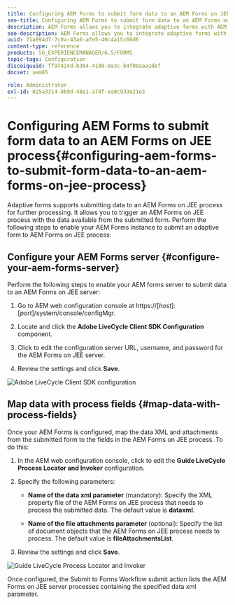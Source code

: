```yaml
---
title: Configuring AEM Forms to submit form data to an AEM Forms on JEE process
seo-title: Configuring AEM Forms to submit form data to an AEM Forms on JEE process
description: AEM Forms allows you to integrate adaptive forms with AEM Forms on JEE processes for processing form data.
seo-description: AEM Forms allows you to integrate adaptive forms with AEM Forms on JEE processes for processing form data.
uuid: 71a894d7-7c0a-43a6-afe5-40c4a15c66d6
content-type: reference
products: SG_EXPERIENCEMANAGER/6.5/FORMS
topic-tags: Configuration
discoiquuid: ff97424d-b384-4149-9a3c-b4f00aaa1def
docset: aem65

role: Administrator
exl-id: 025a3314-8b9d-48e1-a74f-ea0c933e21e3
---
```

# Configuring AEM Forms to submit form data to an AEM Forms on JEE process{#configuring-aem-forms-to-submit-form-data-to-an-aem-forms-on-jee-process}

Adaptive forms supports submitting data to an AEM Forms on JEE process for further processing. It allows you to trigger an AEM Forms on JEE process with the data available from the submitted form. Perform the following steps to enable your AEM Forms instance to submit an adaptive form to AEM Forms on JEE process:

## Configure your AEM Forms server {#configure-your-aem-forms-server}

Perform the following steps to enable your AEM forms server to submit data to an AEM Forms on JEE server:

1. Go to AEM web configuration console at https://[*host*]:[*port*]/system/console/configMgr.

1. Locate and click the **Adobe LiveCycle Client SDK Configuration** component.
1. Click to edit the configuration server URL, username, and password for the AEM Forms on JEE server.
1. Review the settings and click **Save**.

![Adobe LiveCycle Client SDK configuration](assets/clientsdkconfiguration.jpg)

## Map data with process fields {#map-data-with-process-fields}

Once your AEM Forms is configured, map the data XML and attachments from the submitted form to the fields in the AEM Forms on JEE process. To do this:

1. In the AEM web configuration console, click to edit the **Guide LiveCycle Process Locator and Invoker** configuration.
1. Specify the following parameters:

    * **Name of the data xml parameter** (mandatory): Specify the XML property file of the AEM Forms on JEE process that needs to process the submitted data. The default value is **dataxml**.
    
    * **Name of the file attachments parameter** (optional): Specify the list of document objects that the AEM Forms on JEE process needs to process. The default value is **fileAttachmentsList**.

1. Review the settings and click **Save**.

![Guide LiveCycle Process Locator and Invoker](assets/test3.jpg)

Once configured, the Submit to Forms Workflow submit action lists the AEM Forms on JEE server processes containing the specified data xml parameter.
